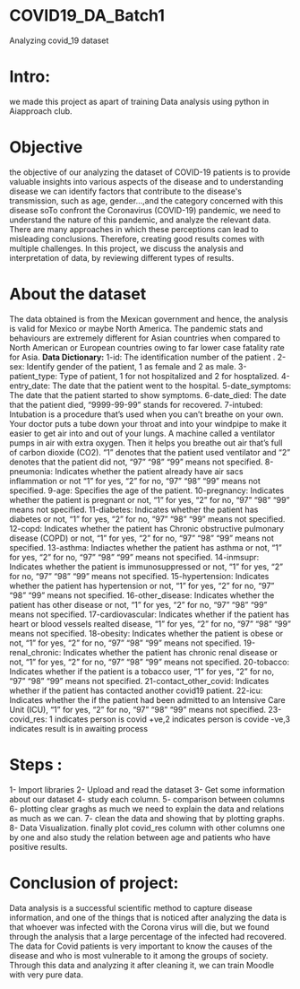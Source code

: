 # COVID19_DA_Batch1
Analyzing covid_19 dataset

# Intro:
we made this project  as apart of training Data analysis using python  in Aiapproach club.

# Objective
the objective of our analyzing the dataset of COVID-19 patients is to  provide valuable insights into various aspects of the disease and to understanding disease we can identify factors that contribute to the disease's transmission, such as age, gender...,and the category concerned with this disease soTo confront the Coronavirus (COVID-19) pandemic, we need to understand the nature of this pandemic, and analyze the relevant data. There are many approaches in which these perceptions can lead to misleading conclusions. Therefore, creating good results comes with multiple challenges.
In this project, we discuss the analysis and interpretation of data,  by reviewing different types of results.

# About the dataset
The data obtained is from the Mexican government and hence, the analysis is valid for Mexico or maybe North America. The pandemic stats and behaviours are extremely different for Asian countries when compared to North American or European countries owing to far lower case fatality rate for Asia.
**Data Dictionary:**
1-id: The identification number of the patient
.
2-sex: Identify gender of the patient, 1 as female and 2 as male.
3-patient_type: Type of patient, 1 for not hospitalized and 2 for hosptalized.
4-entry_date: The date that the patient went to the hospital.
5-date_symptoms: The date that the patient started to show symptoms.
6-date_died: The date that the patient died, “9999-99-99” stands for recovered.
7-intubed: Intubation is a procedure that’s used when you can’t breathe on your own. Your doctor puts a tube down your throat and into your windpipe to make it easier to get air into and out of your lungs. A machine called a ventilator pumps in air with extra oxygen. Then it helps you breathe out air that’s full of carbon dioxide (CO2). “1” denotes that the patient used ventilator and “2” denotes that the patient did not, “97” “98” “99” means not specified.
8-pneumonia: Indicates whether the patient already have air sacs inflammation or not “1” for yes, “2” for no, “97” “98” “99” means not specified.
9-age: Specifies the age of the patient.
10-pregnancy: Indicates whether the patient is pregnant or not, “1” for yes, “2” for no, “97” “98” “99” means not specified.
11-diabetes: Indicates whether the patient has diabetes or not, “1” for yes, “2” for no, “97” “98” “99” means not specified.
12-copd: Indicates whether the patient has Chronic obstructive pulmonary disease (COPD) or not, “1” for yes, “2” for no, “97” “98” “99” means not specified.
13-asthma: Indiactes whether the patient has asthma or not, “1” for yes, “2” for no, “97” “98” “99” means not specified.
14-inmsupr: Indicates whether the patient is immunosuppressed or not, “1” for yes, “2” for no, “97” “98” “99” means not specified.
15-hypertension: Indicates whether the patient has hypertension or not, “1” for yes, “2” for no, “97” “98” “99” means not specified.
16-other_disease: Indicates whether the patient has other disease or not, “1” for yes, “2” for no, “97” “98” “99” means not specified.
17-cardiovascular: Indicates whether if the patient has heart or blood vessels realted disease, “1” for yes, “2” for no, “97” “98” “99” means not specified.
18-obesity: Indicates whether the patient is obese or not, “1” for yes, “2” for no, “97” “98” “99” means not specified.
19-renal_chronic: Indicates whether the patient has chronic renal disease or not, “1” for yes, “2” for no, “97” “98” “99” means not specified.
20-tobacco: Indicates whether if the patient is a tobacco user, “1” for yes, “2” for no, “97” “98” “99” means not specified.
21-contact_other_covid: Indicates whether if the patient has contacted another covid19 patient.
22-icu: Indicates whether the if the patient had been admitted to an Intensive Care Unit (ICU), “1” for yes, “2” for no, “97” “98” “99” means not specified.
23-covid_res: 1 indicates person is covid +ve,2 indicates person is covide -ve,3 indicates result is in awaiting process

# Steps :

1- Import libraries 
2- Upload and read the dataset 
3- Get some information about our dataset
4- study each column.
5- comparison between columns 
6- plotting clear graghs as much we need to explain the data and relations as much as we can.
7- clean the data and showing that by plotting graphs.
8- Data Visualization.
    finally plot covid_res column with other columns one by one and also study the relation between age and patients who have positive results.

# Conclusion of project:
Data analysis is a successful scientific method to capture disease information, and one of the things that is noticed after analyzing the data is that whoever was infected with the Corona virus will die, but we found through the analysis that a large percentage of the infected had recovered.
The data for Covid patients is very important to know the causes of the disease and who is most vulnerable to it among the groups of society. Through this data and analyzing it after cleaning it, we can train Moodle with very pure data.






